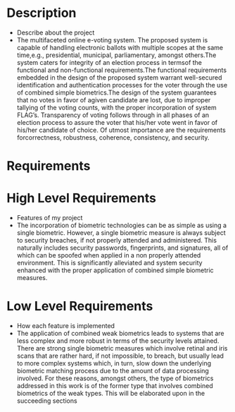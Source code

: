 # Description
* Describe about the project
* The multifaceted online e-voting system. The proposed system is capable of handling electronic ballots with multiple scopes at the same time,e.g., presidential, municipal, parliamentary, amongst others.The system caters for integrity of an election process in termsof the functional and non-functional requirements.The functional requirements embedded in the design of the proposed system warrant well-secured identification and authentication processes for the voter through the use of combined simple biometrics.The design of the system guarantees that no votes in favor of agiven candidate are lost, due to improper tallying of the voting counts, with the proper incorporation of system FLAG’s. Transparency of voting follows through in all phases of an election process to assure the voter that his/her vote went in favor of his/her candidate of choice. Of utmost importance are the requirements forcorrectness, robustness, coherence, consistency, and security.
# Requirements
# High Level Requirements
* Features of my project
* The incorporation of biometric technologies can be as simple as using a single biometric. However, a single biometric measure is always subject to security breaches, if not properly attended and administered. This naturally includes security passwords, fingerprints, and signatures, all of which can be spoofed when applied in a non properly attended environment. This is significantly alleviated and system security enhanced with the proper application of combined simple biometric measures.
# Low Level Requirements
* How each feature is implemented
* The application of combined weak biometrics leads to systems that are less complex and more robust in terms of the security levels attained. There are strong single biometric measures which involve retinal and iris scans that are rather hard, if not impossible, to breach, but usually lead to more complex systems which, in turn, slow down the underlying biometric matching process due to the amount of data processing involved. For these reasons, amongst others, the type of biometrics addressed in this work is of the former type that involves combined biometrics of the weak types. This will be elaborated upon in the succeeding sections

